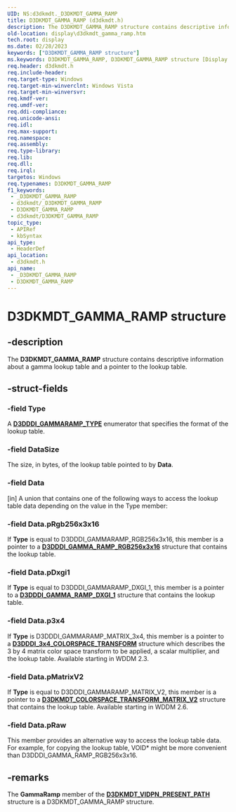 ```yaml
---
UID: NS:d3dkmdt._D3DKMDT_GAMMA_RAMP
title: D3DKMDT_GAMMA_RAMP (d3dkmdt.h)
description: The D3DKMDT_GAMMA_RAMP structure contains descriptive information about a gamma lookup table and a pointer to the lookup table.
old-location: display\d3dkmdt_gamma_ramp.htm
tech.root: display
ms.date: 02/28/2023
keywords: ["D3DKMDT_GAMMA_RAMP structure"]
ms.keywords: D3DKMDT_GAMMA_RAMP, D3DKMDT_GAMMA_RAMP structure [Display Devices], DmStructs_bb8721fc-b604-45e4-b3c8-ff27bda95e5b.xml, _D3DKMDT_GAMMA_RAMP, d3dkmdt/D3DKMDT_GAMMA_RAMP, display.d3dkmdt_gamma_ramp
req.header: d3dkmdt.h
req.include-header: 
req.target-type: Windows
req.target-min-winverclnt: Windows Vista
req.target-min-winversvr: 
req.kmdf-ver: 
req.umdf-ver: 
req.ddi-compliance: 
req.unicode-ansi: 
req.idl: 
req.max-support: 
req.namespace: 
req.assembly: 
req.type-library: 
req.lib: 
req.dll: 
req.irql: 
targetos: Windows
req.typenames: D3DKMDT_GAMMA_RAMP
f1_keywords:
 - _D3DKMDT_GAMMA_RAMP
 - d3dkmdt/_D3DKMDT_GAMMA_RAMP
 - D3DKMDT_GAMMA_RAMP
 - d3dkmdt/D3DKMDT_GAMMA_RAMP
topic_type:
 - APIRef
 - kbSyntax
api_type:
 - HeaderDef
api_location:
 - d3dkmdt.h
api_name:
 - _D3DKMDT_GAMMA_RAMP
 - D3DKMDT_GAMMA_RAMP
---
```


# D3DKMDT_GAMMA_RAMP structure

## -description

The **D3DKMDT_GAMMA_RAMP** structure contains descriptive information about a gamma lookup table and a pointer to the lookup table.

## -struct-fields

### -field Type

A [**D3DDDI_GAMMARAMP_TYPE**](../d3dukmdt/ne-d3dukmdt-_d3dddi_gammaramp_type.md) enumerator that specifies the format of the lookup table.

### -field DataSize

The size, in bytes, of the lookup table pointed to by **Data**.

### -field Data

[in] A union that contains one of the following ways to access the lookup table data depending on the value in the Type member:

### -field Data.pRgb256x3x16

If **Type** is equal to D3DDDI_GAMMARAMP_RGB256x3x16, this member is a pointer to a [**D3DDDI_GAMMA_RAMP_RGB256x3x16**](../d3dukmdt/ns-d3dukmdt-_d3dddi_gamma_ramp_rgb256x3x16.md) structure that contains the lookup table.

### -field Data.pDxgi1

If **Type** is equal to D3DDDI_GAMMARAMP_DXGI_1, this member is a pointer to a [**D3DDDI_GAMMA_RAMP_DXGI_1**](../d3dukmdt/ns-d3dukmdt-_d3dddi_gamma_ramp_dxgi_1.md) structure that contains the lookup table.

### -field Data.p3x4

If **Type** is D3DDDI_GAMMARAMP_MATRIX_3x4, this member is a pointer to a [**D3DDDI_3x4_COLORSPACE_TRANSFORM**](../d3dukmdt/ns-d3dukmdt-_d3dkmdt_3x4_colorspace_transform.md) structure which describes the 3 by 4 matrix color space transform to be applied, a scalar multiplier, and the lookup table. Available starting in WDDM 2.3.

### -field Data.pMatrixV2

If **Type** is equal to D3DDDI_GAMMARAMP_MATRIX_V2, this member is a pointer to a [**D3DKMDT_COLORSPACE_TRANSFORM_MATRIX_V2**](../d3dukmdt/ns-d3dukmdt-d3dkmdt_colorspace_transform_matrix_v2.md) structure that contains the lookup table. Available starting in WDDM 2.6.

### -field Data.pRaw

This member provides an alternative way to access the lookup table data. For example, for copying the lookup table, VOID* might be more convenient than D3DDDI_GAMMA_RAMP_RGB256x3x16.

## -remarks

The **GammaRamp** member of the [**D3DKMDT_VIDPN_PRESENT_PATH**](ns-d3dkmdt-_d3dkmdt_vidpn_present_path.md) structure is a D3DKMDT_GAMMA_RAMP structure.
